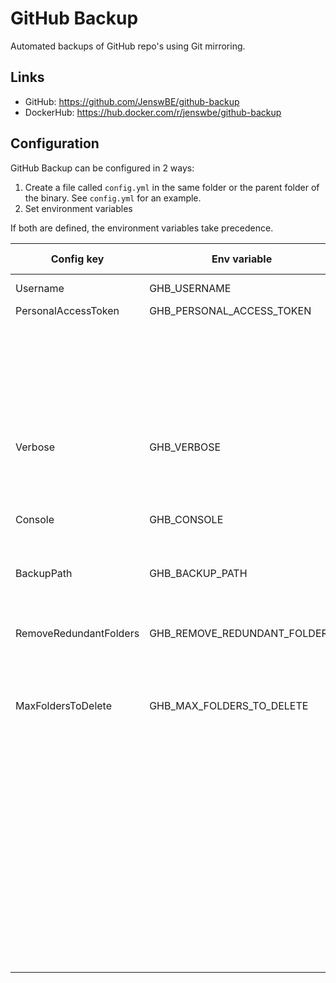 # GitHub Backup

Automated backups of GitHub repo's using Git mirroring.

## Links

- GitHub: https://github.com/JenswBE/github-backup
- DockerHub: https://hub.docker.com/r/jenswbe/github-backup

## Configuration

GitHub Backup can be configured in 2 ways:

1. Create a file called `config.yml` in the same folder or the parent folder of the binary. See `config.yml` for an example.
2. Set environment variables

If both are defined, the environment variables take precedence.

| Config key             | Env variable                 | Description                                                                        | Default value |
| ---------------------- | ---------------------------- | ---------------------------------------------------------------------------------- | ------------- |
| Username               | GHB_USERNAME                 | GitHub username                                                                    |               |
| PersonalAccessToken    | GHB_PERSONAL_ACCESS_TOKEN    | [GitHub PAT](https://github.com/settings/tokens)                                   |               |
|                        |                              | (Fine-grained with `All repo's` and `Contents` set to `Read-only`)                 |               |
| Verbose                | GHB_VERBOSE                  | Enable verbose logging. Logs sensitive values!                                     | false         |
| Console                | GHB_CONSOLE                  | Enable console logging (default is JSON).                                          | false         |
| BackupPath             | GHB_BACKUP_PATH              | Path to backup repo's to                                                           | ./backup      |
| RemoveRedundantFolders | GHB_REMOVE_REDUNDANT_FOLDERS | Remove local directories for which no repo is found                                | false         |
| MaxFoldersToDelete     | GHB_MAX_FOLDERS_TO_DELETE    | Maximum allowed number of directories to delete.                                   | 3             |
|                        |                              | If more to be deleted, program will return an error without deleting any folder.   |               |
|                        |                              | Can be ignored with --ignore-max-folders-to-delete or by setting a negative value. |               |
